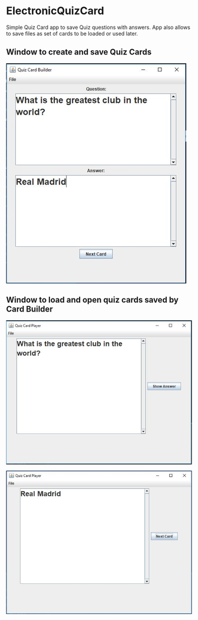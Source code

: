 # ElectronicQuizCard
Simple Quiz Card app to save Quiz questions with answers. App also allows to save files as set of cards to be loaded or used later.

## Window to create and save Quiz Cards
![Card Builder App ScreenShot](https://github.com/rpaltayev/ElectronicQuizCard/blob/master/imgs/CardBuilder.JPG)

## Window to load and open quiz cards saved by Card Builder
![Card Player Screenshot](https://github.com/rpaltayev/ElectronicQuizCard/blob/master/imgs/CardPlayer.JPG)
      
![Card Player Answer Screen Shot](https://github.com/rpaltayev/ElectronicQuizCard/blob/master/imgs/CardPlayer2.JPG)
